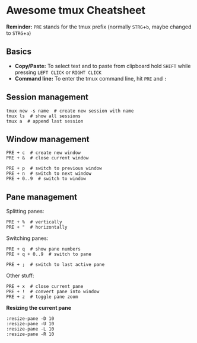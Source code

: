 # Awesome tmux Cheatsheet

**Reminder:** `PRE` stands for the tmux prefix (normally `STRG`+`b`, maybe changed to `STRG`+`a`)

## Basics

- **Copy/Paste:** To select text and to paste from clipboard hold `SHIFT` while pressing `LEFT CLICK` or `RIGHT CLICK`
- **Command line:** To enter the tmux command line, hit `PRE` and `:`


## Session management

```
tmux new -s name  # create new session with name
tmux ls  # show all sessions
tmux a  # append last session
```

## Window management

```
PRE + c  # create new window
PRE + &  # close current window

PRE + p  # switch to previous window
PRE + n  # switch to next window
PRE + 0..9  # switch to window
```

## Pane management

Splitting panes:

```
PRE + %  # vertically
PRE + "  # horizontally
```

Switching panes:

```
PRE + q  # show pane numbers
PRE + q + 0..9  # switch to pane

PRE + ;  # switch to last active pane
```

Other stuff:

```
PRE + x  # close current pane
PRE + !  # convert pane into window
PRE + z  # toggle pane zoom
```

**Resizing the current pane**

```
:resize-pane -D 10 
:resize-pane -U 10 
:resize-pane -L 10
:resize-pane -R 10
```
